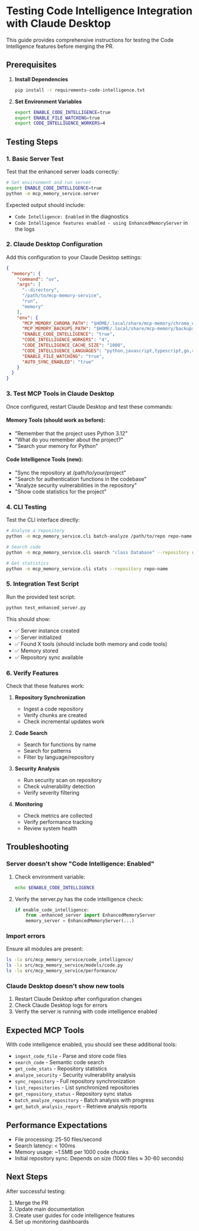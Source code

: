 # Testing Code Intelligence Integration with Claude Desktop

This guide provides comprehensive instructions for testing the Code Intelligence features before merging the PR.

## Prerequisites

1. **Install Dependencies**
   ```bash
   pip install -r requirements-code-intelligence.txt
   ```

2. **Set Environment Variables**
   ```bash
   export ENABLE_CODE_INTELLIGENCE=true
   export ENABLE_FILE_WATCHING=true
   export CODE_INTELLIGENCE_WORKERS=4
   ```

## Testing Steps

### 1. Basic Server Test

Test that the enhanced server loads correctly:

```bash
# Set environment and run server
export ENABLE_CODE_INTELLIGENCE=true
python -m mcp_memory_service.server
```

Expected output should include:
- `Code Intelligence: Enabled` in the diagnostics
- `Code Intelligence features enabled - using EnhancedMemoryServer` in the logs

### 2. Claude Desktop Configuration

Add this configuration to your Claude Desktop settings:

```json
{
  "memory": {
    "command": "uv",
    "args": [
      "--directory",
      "/path/to/mcp-memory-service",
      "run",
      "memory"
    ],
    "env": {
      "MCP_MEMORY_CHROMA_PATH": "$HOME/.local/share/mcp-memory/chroma_db",
      "MCP_MEMORY_BACKUPS_PATH": "$HOME/.local/share/mcp-memory/backups",
      "ENABLE_CODE_INTELLIGENCE": "true",
      "CODE_INTELLIGENCE_WORKERS": "4",
      "CODE_INTELLIGENCE_CACHE_SIZE": "1000",
      "CODE_INTELLIGENCE_LANGUAGES": "python,javascript,typescript,go,rust,java,cpp,c",
      "ENABLE_FILE_WATCHING": "true",
      "AUTO_SYNC_ENABLED": "true"
    }
  }
}
```

### 3. Test MCP Tools in Claude Desktop

Once configured, restart Claude Desktop and test these commands:

#### Memory Tools (should work as before):
- "Remember that the project uses Python 3.12"
- "What do you remember about the project?"
- "Search your memory for Python"

#### Code Intelligence Tools (new):
- "Sync the repository at /path/to/your/project"
- "Search for authentication functions in the codebase"
- "Analyze security vulnerabilities in the repository"
- "Show code statistics for the project"

### 4. CLI Testing

Test the CLI interface directly:

```bash
# Analyze a repository
python -m mcp_memory_service.cli batch-analyze /path/to/repo repo-name

# Search code
python -m mcp_memory_service.cli search "class Database" --repository repo-name

# Get statistics
python -m mcp_memory_service.cli stats --repository repo-name
```

### 5. Integration Test Script

Run the provided test script:

```bash
python test_enhanced_server.py
```

This should show:
- ✅ Server instance created
- ✅ Server initialized
- ✅ Found X tools (should include both memory and code tools)
- ✅ Memory stored
- ✅ Repository sync available

### 6. Verify Features

Check that these features work:

1. **Repository Synchronization**
   - Ingest a code repository
   - Verify chunks are created
   - Check incremental updates work

2. **Code Search**
   - Search for functions by name
   - Search for patterns
   - Filter by language/repository

3. **Security Analysis**
   - Run security scan on repository
   - Check vulnerability detection
   - Verify severity filtering

4. **Monitoring**
   - Check metrics are collected
   - Verify performance tracking
   - Review system health

## Troubleshooting

### Server doesn't show "Code Intelligence: Enabled"

1. Check environment variable:
   ```bash
   echo $ENABLE_CODE_INTELLIGENCE
   ```

2. Verify the server.py has the code intelligence check:
   ```python
   if enable_code_intelligence:
       from .enhanced_server import EnhancedMemoryServer
       memory_server = EnhancedMemoryServer(...)
   ```

### Import errors

Ensure all modules are present:
```bash
ls -la src/mcp_memory_service/code_intelligence/
ls -la src/mcp_memory_service/models/code.py
ls -la src/mcp_memory_service/performance/
```

### Claude Desktop doesn't show new tools

1. Restart Claude Desktop after configuration changes
2. Check Claude Desktop logs for errors
3. Verify the server is running with code intelligence enabled

## Expected MCP Tools

With code intelligence enabled, you should see these additional tools:

- `ingest_code_file` - Parse and store code files
- `search_code` - Semantic code search
- `get_code_stats` - Repository statistics
- `analyze_security` - Security vulnerability analysis
- `sync_repository` - Full repository synchronization
- `list_repositories` - List synchronized repositories
- `get_repository_status` - Repository sync status
- `batch_analyze_repository` - Batch analysis with progress
- `get_batch_analysis_report` - Retrieve analysis reports

## Performance Expectations

- File processing: 25-50 files/second
- Search latency: < 100ms
- Memory usage: ~1.5MB per 1000 code chunks
- Initial repository sync: Depends on size (1000 files ≈ 30-60 seconds)

## Next Steps

After successful testing:
1. Merge the PR
2. Update main documentation
3. Create user guides for code intelligence features
4. Set up monitoring dashboards